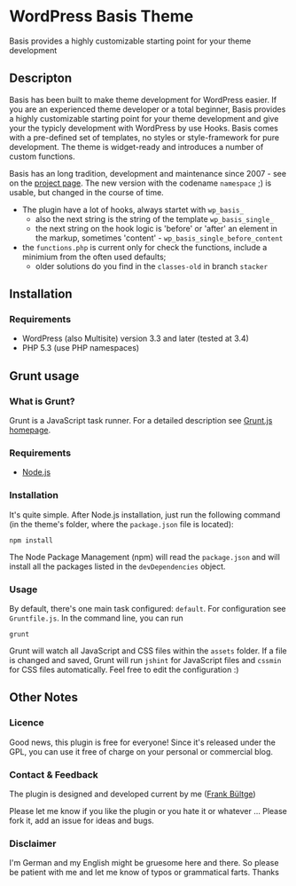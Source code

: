 # WordPress Basis Theme
Basis provides a highly customizable starting point for your theme development

## Descripton
Basis has been built to make theme development for WordPress easier. If you are an experienced theme developer or a total beginner, Basis provides a highly customizable starting point for your theme development and give your the typicly development with WordPress by use Hooks. Basis comes with a pre-defined set of templates, no styles or style-framework for pure development. The theme is widget-ready and introduces a number of custom functions.

Basis has an long tradition, development and maintenance since 2007 - see on the [project page](http://wpbasis.de).
The new version with the codename `namespace` ;) is usable, but changed in the course of time.

* The plugin have a lot of hooks, always startet with `wp_basis_`
  * also the next string is the string of the template `wp_basis_single_`
  * the next string on the hook logic is 'before' or 'after' an element in the markup, sometimes 'content' - `wp_basis_single_before_content`
* the `functions.php` is current only for check the functions, include a minimium from the often used defaults;
  * older solutions do you find in the `classes-old` in branch `stacker`

## Installation
### Requirements
* WordPress (also Multisite) version 3.3 and later (tested at 3.4)
* PHP 5.3 (use PHP namespaces)

## Grunt usage
### What is Grunt?
Grunt is a JavaScript task runner. For a detailed description see [Grunt.js homepage](http://gruntjs.com/).

### Requirements
* [Node.js](http://nodejs.org/)

### Installation
It's quite simple. After Node.js installation, just run the following command (in the theme's folder, where the `package.json` file is located):
```shell
npm install
```
The Node Package Management (npm) will read the `package.json` and will install all the packages listed in the `devDependencies` object.

### Usage
By default, there's one main task configured: `default`. For configuration see `Gruntfile.js`. In the command line, you can run
```shell
grunt
```
Grunt will watch all JavaScript and CSS files within the `assets` folder. If a file is changed and saved, Grunt will run `jshint` for JavaScript files and `cssmin` for CSS files automatically. Feel free to edit the configuration :)

## Other Notes
### Licence
Good news, this plugin is free for everyone! Since it's released under the GPL, you can use it free of charge on your personal or commercial blog.

### Contact & Feedback
The plugin is designed and developed current by me ([Frank Bültge](http://bueltge.de))

Please let me know if you like the plugin or you hate it or whatever ... Please fork it, add an issue for ideas and bugs.

### Disclaimer
I'm German and my English might be gruesome here and there. So please be patient with me and let me know of typos or grammatical farts. Thanks